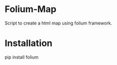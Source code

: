# Folium-Map
 
 Script to create a html map using folium framework.
# Installation

pip install folium